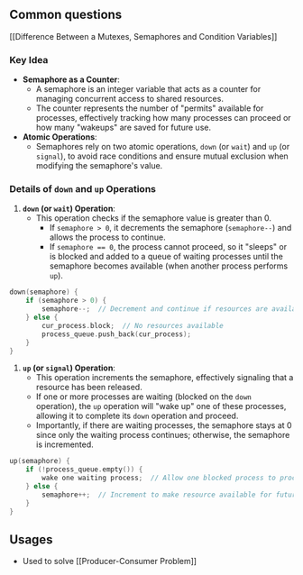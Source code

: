 ## Common questions
[[Difference Between a Mutexes, Semaphores and Condition Variables]]
### Key Idea
- **Semaphore as a Counter**:
    - A semaphore is an integer variable that acts as a counter for managing concurrent access to shared resources.
    - The counter represents the number of "permits" available for processes, effectively tracking how many processes can proceed or how many "wakeups" are saved for future use.
- **Atomic Operations**:
    - Semaphores rely on two atomic operations, `down` (or `wait`) and `up` (or `signal`), to avoid race conditions and ensure mutual exclusion when modifying the semaphore's value.

### Details of `down` and `up` Operations

1. **`down` (or `wait`) Operation**:
    - This operation checks if the semaphore value is greater than 0.
	    - If `semaphore > 0`, it decrements the semaphore (`semaphore--`) and allows the process to continue.
	    - If `semaphore == 0`, the process cannot proceed, so it "sleeps" or is blocked and added to a queue of waiting processes until the semaphore becomes available (when another process performs `up`).
```cpp
down(semaphore) {
    if (semaphore > 0) {
        semaphore--;  // Decrement and continue if resources are available
    } else {
        cur_process.block;  // No resources available
        process_queue.push_back(cur_process);
    }
}
```
1. **`up` (or `signal`) Operation**:
    - This operation increments the semaphore, effectively signaling that a resource has been released.
    - If one or more processes are waiting (blocked on the `down` operation), the `up` operation will "wake up" one of these processes, allowing it to complete its `down` operation and proceed.
    - Importantly, if there are waiting processes, the semaphore stays at 0 since only the waiting process continues; otherwise, the semaphore is incremented.
```cpp
up(semaphore) {
    if (!process_queue.empty()) {
        wake one waiting process;  // Allow one blocked process to proceed
    } else {
        semaphore++;  // Increment to make resource available for future `down` calls
    }
}
```
## Usages
- Used to solve [[Producer-Consumer Problem]]